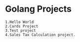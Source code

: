 # Golang Projects
	1.Hello World
	2.Cards Project
	3.Test project
	4.Sales Tax Calculation project.
